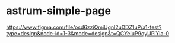 # astrum-simple-page

https://www.figma.com/file/osd6zziQmiUgnl2uDDZ1uP/a1-test?type=design&node-id=1-3&mode=design&t=QCYeIuP9qyUPiYla-0
